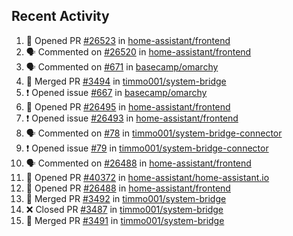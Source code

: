 ## Recent Activity

<!--START_SECTION:activity-->
1. 💪 Opened PR [#26523](https://github.com/home-assistant/frontend/pull/26523) in [home-assistant/frontend](https://github.com/home-assistant/frontend)
2. 🗣 Commented on [#26520](https://github.com/home-assistant/frontend/issues/26520) in [home-assistant/frontend](https://github.com/home-assistant/frontend)
3. 🗣 Commented on [#671](https://github.com/basecamp/omarchy/issues/671) in [basecamp/omarchy](https://github.com/basecamp/omarchy)
4. 🎉 Merged PR [#3494](https://github.com/timmo001/system-bridge/pull/3494) in [timmo001/system-bridge](https://github.com/timmo001/system-bridge)
5. ❗ Opened issue [#667](https://github.com/basecamp/omarchy/issues/667) in [basecamp/omarchy](https://github.com/basecamp/omarchy)
6. 💪 Opened PR [#26495](https://github.com/home-assistant/frontend/pull/26495) in [home-assistant/frontend](https://github.com/home-assistant/frontend)
7. ❗ Opened issue [#26493](https://github.com/home-assistant/frontend/issues/26493) in [home-assistant/frontend](https://github.com/home-assistant/frontend)
8. 🗣 Commented on [#78](https://github.com/timmo001/system-bridge-connector/issues/78) in [timmo001/system-bridge-connector](https://github.com/timmo001/system-bridge-connector)
9. ❗ Opened issue [#79](https://github.com/timmo001/system-bridge-connector/issues/79) in [timmo001/system-bridge-connector](https://github.com/timmo001/system-bridge-connector)
10. 🗣 Commented on [#26488](https://github.com/home-assistant/frontend/issues/26488) in [home-assistant/frontend](https://github.com/home-assistant/frontend)
11. 💪 Opened PR [#40372](https://github.com/home-assistant/home-assistant.io/pull/40372) in [home-assistant/home-assistant.io](https://github.com/home-assistant/home-assistant.io)
12. 💪 Opened PR [#26488](https://github.com/home-assistant/frontend/pull/26488) in [home-assistant/frontend](https://github.com/home-assistant/frontend)
13. 🎉 Merged PR [#3492](https://github.com/timmo001/system-bridge/pull/3492) in [timmo001/system-bridge](https://github.com/timmo001/system-bridge)
14. ❌ Closed PR [#3487](https://github.com/timmo001/system-bridge/pull/3487) in [timmo001/system-bridge](https://github.com/timmo001/system-bridge)
15. 🎉 Merged PR [#3491](https://github.com/timmo001/system-bridge/pull/3491) in [timmo001/system-bridge](https://github.com/timmo001/system-bridge)
<!--END_SECTION:activity-->
